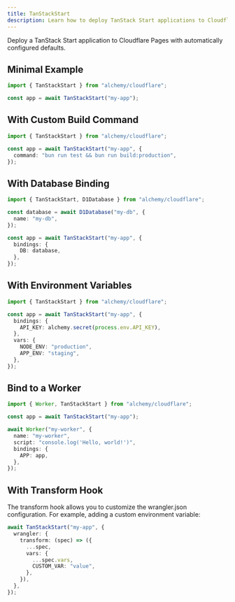 ```yaml
---
title: TanStackStart
description: Learn how to deploy TanStack Start applications to Cloudflare Workers using Alchemy for modern web development.
---
```


Deploy a TanStack Start application to Cloudflare Pages with automatically configured defaults.

## Minimal Example

```ts
import { TanStackStart } from "alchemy/cloudflare";

const app = await TanStackStart("my-app");
```

## With Custom Build Command

```ts
import { TanStackStart } from "alchemy/cloudflare";

const app = await TanStackStart("my-app", {
  command: "bun run test && bun run build:production",
});
```

## With Database Binding

```ts
import { TanStackStart, D1Database } from "alchemy/cloudflare";

const database = await D1Database("my-db", {
  name: "my-db",
});

const app = await TanStackStart("my-app", {
  bindings: {
    DB: database,
  },
});
```

## With Environment Variables

```ts
import { TanStackStart } from "alchemy/cloudflare";

const app = await TanStackStart("my-app", {
  bindings: {
    API_KEY: alchemy.secret(process.env.API_KEY),
  },
  vars: {
    NODE_ENV: "production",
    APP_ENV: "staging",
  },
});
```

## Bind to a Worker

```ts
import { Worker, TanStackStart } from "alchemy/cloudflare";

const app = await TanStackStart("my-app");

await Worker("my-worker", {
  name: "my-worker",
  script: "console.log('Hello, world!')",
  bindings: {
    APP: app,
  },
});
```

## With Transform Hook

The transform hook allows you to customize the wrangler.json configuration. For example, adding a custom environment variable:

```ts
await TanStackStart("my-app", {
  wrangler: {
    transform: (spec) => ({
      ...spec,
      vars: {
        ...spec.vars,
        CUSTOM_VAR: "value",
      },
    }),
  },
});
```
